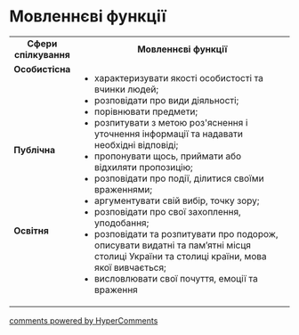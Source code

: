 <div id="hypercomments_widget" class="js-hypercomments-widget invisible"></div>

# Мовленнєві функції

<table>
  <tr>
    <td width="15%" align="center"><b>Сфери спілкування</b></td>
    <td width="85%" align="center"><b>Мовленнєві функції</b></td>
  </tr>
  <tr>
    <td width="15%" style="vertical-align:top !important;">
<b>Особистісна</b></td>
    <td width="85%" style="vertical-align:top !important;" rowspan="3">
<ul type="disc">
<li>характеризувати якості особистості та вчинки людей;</li>
<li>розповідати про види діяльності;</li>
<li>порівнювати предмети;</li>
<li>розпитувати з метою роз'яснення і уточнення інформації та надавати необхідні відповіді;  </li>
<li>пропонувати щось, приймати або відхиляти пропозицію;</li>
<li>розповідати про події, ділитися своїми враженнями;</li>
<li>аргументувати свій вибір, точку зору;  </li>
<li>розповідати про свої захоплення, уподобання;</li>
<li>розповідати та розпитувати про подорож, описувати видатні та пам’ятні місця столиці України та столиці країни, мова якої вивчається;</li>
<li>висловлювати свої почуття, емоції та враження</li>
</ul>
</td>
  </tr>
<tr>
    <td width="15%" style="vertical-align:top !important;">
<b>Публічна</b></td>
</tr>
<tr>
    <td width="15%" style="vertical-align:top !important;">
<b>Освітня</b></td>
</tr>
</table>

<div class="js-hypercomments-container">
    <a href="http://hypercomments.com" class="hc-link" title="comments widget">comments powered by HyperComments</a>
</div>